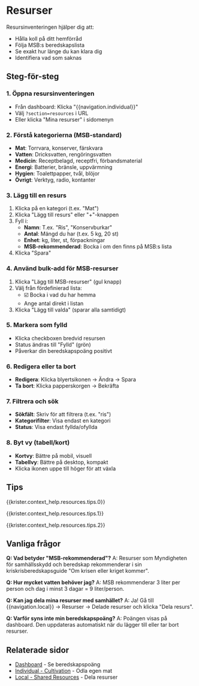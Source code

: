 # Resurser
Resursinventeringen hjälper dig att:
- Hålla koll på ditt hemförråd
- Följa MSB:s beredskapslista
- Se exakt hur länge du kan klara dig
- Identifiera vad som saknas

## Steg-för-steg

### 1. Öppna resursinventeringen
- Från dashboard: Klicka "{{navigation.individual}}"
- Välj `?section=resources` i URL
- Eller klicka "Mina resurser" i sidomenyn

### 2. Förstå kategorierna (MSB-standard)
- **Mat**: Torrvara, konserver, färskvara
- **Vatten**: Dricksvatten, rengöringsvatten
- **Medicin**: Receptbelagd, receptfri, förbandsmaterial
- **Energi**: Batterier, bränsle, uppvärmning
- **Hygien**: Toalettpapper, tvål, blöjor
- **Övrigt**: Verktyg, radio, kontanter

### 3. Lägg till en resurs
1. Klicka på en kategori (t.ex. "Mat")
2. Klicka "Lägg till resurs" eller "+"-knappen
3. Fyll i:
   - **Namn**: T.ex. "Ris", "Konservburkar"
   - **Antal**: Mängd du har (t.ex. 5 kg, 20 st)
   - **Enhet**: kg, liter, st, förpackningar
   - **MSB-rekommenderad**: Bocka i om den finns på MSB:s lista
4. Klicka "Spara"

### 4. Använd bulk-add för MSB-resurser
1. Klicka "Lägg till MSB-resurser" (gul knapp)
2. Välj från fördefinierad lista:
   - ☑️ Bocka i vad du har hemma
   - Ange antal direkt i listan
3. Klicka "Lägg till valda" (sparar alla samtidigt)

### 5. Markera som fylld
- Klicka checkboxen bredvid resursen
- Status ändras till "Fylld" (grön)
- Påverkar din beredskapspoäng positivt

### 6. Redigera eller ta bort
- **Redigera**: Klicka blyertsikonen → Ändra → Spara
- **Ta bort**: Klicka papperskorgen → Bekräfta

### 7. Filtrera och sök
- **Sökfält**: Skriv för att filtrera (t.ex. "ris")
- **Kategorifilter**: Visa endast en kategori
- **Status**: Visa endast fyllda/ofyllda

### 8. Byt vy (tabell/kort)
- **Kortvy**: Bättre på mobil, visuell
- **Tabellvy**: Bättre på desktop, kompakt
- Klicka ikonen uppe till höger för att växla

## Tips

{{krister.context_help.resources.tips.0}}

{{krister.context_help.resources.tips.1}}

{{krister.context_help.resources.tips.2}}

## Vanliga frågor

**Q: Vad betyder "MSB-rekommenderad"?**
A: Resurser som Myndigheten för samhällsskydd och beredskap rekommenderar i sin kriskrisberedskapsguide "Om krisen eller kriget kommer".

**Q: Hur mycket vatten behöver jag?**
A: MSB rekommenderar 3 liter per person och dag i minst 3 dagar = 9 liter/person.

**Q: Kan jag dela mina resurser med samhället?**
A: Ja! Gå till {{navigation.local}} → Resurser → Delade resurser och klicka "Dela resurs".

**Q: Varför syns inte min beredskapspoäng?**
A: Poängen visas på dashboard. Den uppdateras automatiskt när du lägger till eller tar bort resurser.

## Relaterade sidor
- [Dashboard](/help/dashboard.md) - Se beredskapspoäng
- [Individual - Cultivation](/help/individual/cultivation.md) - Odla egen mat
- [Local - Shared Resources](/help/local/resources-shared.md) - Dela resurser
